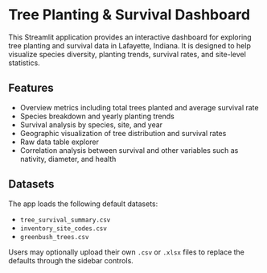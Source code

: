 # Tree Planting & Survival Dashboard

This Streamlit application provides an interactive dashboard for exploring tree planting and survival data in Lafayette, Indiana. It is designed to help visualize species diversity, planting trends, survival rates, and site-level statistics.

## Features

- Overview metrics including total trees planted and average survival rate
- Species breakdown and yearly planting trends
- Survival analysis by species, site, and year
- Geographic visualization of tree distribution and survival rates
- Raw data table explorer
- Correlation analysis between survival and other variables such as nativity, diameter, and health

## Datasets

The app loads the following default datasets:

- `tree_survival_summary.csv`
- `inventory_site_codes.csv`
- `greenbush_trees.csv`

Users may optionally upload their own `.csv` or `.xlsx` files to replace the defaults through the sidebar controls.

